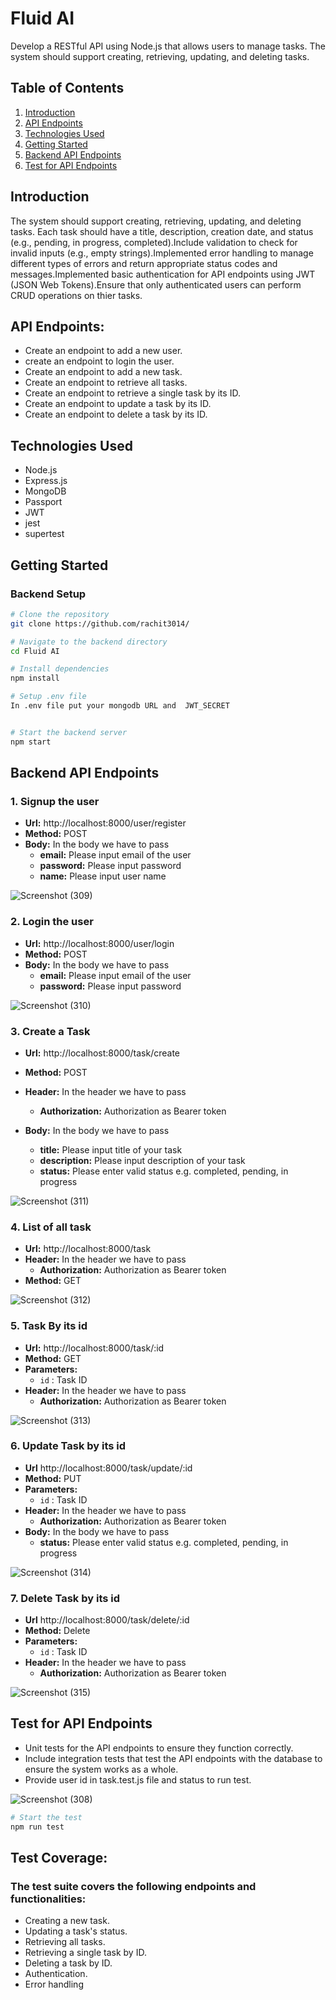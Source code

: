 # Fluid AI

Develop a RESTful API using Node.js that allows users to manage tasks. The system should support creating, retrieving, updating, and deleting tasks.

## Table of Contents

1. [Introduction](#introduction)
2. [API Endpoints](#api-endpoints)
3. [Technologies Used](#technologies-used)
4. [Getting Started](#getting-started)
5. [Backend API Endpoints](#backend-api-endpoints)
6. [Test for API Endpoints](#test-for-api-endpoints)

## Introduction
The system should support creating, retrieving, updating, and deleting tasks. Each task should have a title, description, creation date, and status (e.g., pending, in progress, completed).Include validation to check for invalid inputs (e.g., empty strings).Implemented error handling to manage different types of errors and return appropriate status codes and messages.Implemented basic authentication for API endpoints using JWT (JSON Web Tokens).Ensure that only authenticated users can perform CRUD operations on thier tasks.


## API Endpoints:
- Create an endpoint to add a new user.
- create an endpoint to login the user.
- Create an endpoint to add a new task.
- Create an endpoint to retrieve all tasks.
- Create an endpoint to retrieve a single task by its ID.
- Create an endpoint to update a task by its ID.
- Create an endpoint to delete a task by its ID.


## Technologies Used

- Node.js
- Express.js
- MongoDB
- Passport
- JWT
- jest
- supertest


## Getting Started

### Backend Setup

```bash
# Clone the repository
git clone https://github.com/rachit3014/

# Navigate to the backend directory
cd Fluid AI

# Install dependencies
npm install

# Setup .env file
In .env file put your mongodb URL and  JWT_SECRET


# Start the backend server
npm start
```

## Backend API Endpoints

### 1. Signup the user

- **Url:** http://localhost:8000/user/register
- **Method:** POST
- **Body:** In the body we have to pass
  - **email:** Please input email of the user
  - **password:** Please input password 
  - **name:** Please input user name

![Screenshot (309)](https://github.com/rachit3014/Fluid-AI/assets/84663169/3023f4a5-756e-40ac-b2e1-b6ce4bf6a259)


### 2. Login the user

- **Url:** http://localhost:8000/user/login
- **Method:** POST
- **Body:** In the body we have to pass
  - **email:** Please input email of the user
  - **password:** Please input password

![Screenshot (310)](https://github.com/rachit3014/Fluid-AI/assets/84663169/e370963b-cc11-420c-b2b5-f954458ed910)


### 3. Create a Task

- **Url:** http://localhost:8000/task/create
- **Method:** POST
- **Header:** In the header we have to pass
  - **Authorization:** Authorization as Bearer  token

- **Body:** In the body we have to pass
  - **title:** Please input title of your task
  - **description:** Please input description of your task
  - **status:** Please enter valid status e.g. completed, pending, in progress 

![Screenshot (311)](https://github.com/rachit3014/Fluid-AI/assets/84663169/3c1cfda6-60f5-4bf8-9f83-9b2a629f9c06)


### 4. List of all task

- **Url:** http://localhost:8000/task
- **Header:** In the header we have to pass
  - **Authorization:** Authorization as Bearer  token
- **Method:** GET

![Screenshot (312)](https://github.com/rachit3014/Fluid-AI/assets/84663169/6f7fb556-0cd8-46c8-a562-33612deb04c3)



### 5. Task By its id

- **Url:** http://localhost:8000/task/:id
- **Method:** GET
- **Parameters:**
  -  `id` : Task ID
- **Header:** In the header we have to pass
  - **Authorization:** Authorization as Bearer  token

![Screenshot (313)](https://github.com/rachit3014/Fluid-AI/assets/84663169/c2b12912-22d4-43c1-8fb9-0da977982d92)



### 6. Update Task by its id

- **Url**  http://localhost:8000/task/update/:id
- **Method:** PUT
- **Parameters:**
  -  `id` : Task ID
- **Header:** In the header we have to pass
  - **Authorization:** Authorization as Bearer  token
- **Body:** In the body we have to pass
  - **status:** Please enter valid status e.g. completed, pending, in progress

 ![Screenshot (314)](https://github.com/rachit3014/Fluid-AI/assets/84663169/285c726d-9051-44e3-8515-d8d1047a7e6a)



### 7. Delete Task by its id

- **Url** http://localhost:8000/task/delete/:id
- **Method:** Delete
- **Parameters:**
  - `id` : Task ID
- **Header:** In the header we have to pass
  - **Authorization:** Authorization as Bearer  token

![Screenshot (315)](https://github.com/rachit3014/Fluid-AI/assets/84663169/76d46b5a-35f1-4b3b-993f-d8096e7d8fff)



## Test for API Endpoints

- Unit tests for the API endpoints to ensure they function correctly.
- Include integration tests that test the API endpoints with the database to ensure the system works as a whole.
- Provide user id in task.test.js file and status to run test.

![Screenshot (308)](https://github.com/rachit3014/Fluid-AI/assets/84663169/4ec75b1c-5953-4010-a529-a1e1dcd66fa4)

 
```bash
# Start the test
npm run test
```
## Test Coverage:
### The test suite covers the following endpoints and functionalities:
- Creating a new task.
- Updating a task's status.
- Retrieving all tasks.
- Retrieving a single task by ID.
- Deleting a task by ID.
- Authentication.
- Error handling
